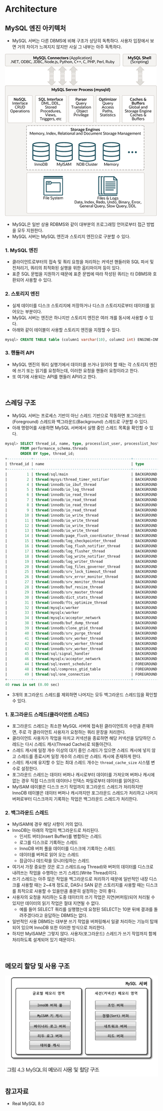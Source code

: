 # Architecture

## MySQL 엔진 아키텍처

- MySQL 서버는 다른 DBMS에 비해 구조가 상당히 독특하다. 사용자 입장에서 보면 거의 차이가 느껴지지 않지만 사실 그 내부는 아주 독특하다.

<img src="img/architecture1.png">

- MySQL은 일반 상용 RDBMS와 같이 대부분의 프로그래밍 언어로부터 접근 방법을 모두 지원한다.
- MySQL 서버는 MySQL 엔진과 스토리지 엔진으로 구분할 수 있다.

### 1. MySQL 엔진

- 클라이언트로부터의 접속 및 쿼리 요청을 처리하는 커넥션 핸들러와 SQL 파서 및 전처리기, 쿼리의 최적화된 실행을 위한 옵티마이저 등이 있다.
- 표준 SQL 문법을 지원하기 때문에 표준 문법에 따라 작성된 쿼리는 타 DBMS와 호환되어 사용할 수 있다.

### 2. 스토리지 엔진

- 실제 데이터를 디스크 스토리지에 저장하거나 디스크 스토리지로부터 데이터를 읽어오는 부분이다.
- MySQL 서버는 엔진은 하나지만 스토리지 엔진은 여러 개를 동시에 사용할 수 있다.
- 아래와 같이 테이블이 사용할 스토리지 엔진을 지정할 수 있다.

```sql
mysql> CREATE TABLE table (column1 varchar(10), column2 int) ENGINE=INNOBD;
```

### 3. 핸들러 API

- MySQL 엔진의 쿼리 실행기에서 데이터를 쓰거나 읽어야 할 때는 각 스토리지 엔진에 쓰기 또는 읽기를 요청하는데, 이러한 요청을 핸들러 요청이라고 한다.
- 또 여기에 사용되는 API를 핸들러 API라고 한다.

<br>

## 스레딩 구조

- MySQL 서버는 프로세스 기반이 아닌 스레드 기반으로 작동하면 포그라운드(Foreground) 스레드와 백그라운드(Background) 스레드로 구분할 수 있다.
- 아래 명령어를 사용하면 MySQL 서버에서 실행 중인 스레드 목록을 확인할 수 있다.

```sql
mysql> SELECT thread_id, name, type, processlist_user, processlist_host 
       FROM performance_schema.threads 
       ORDER BY type, thread_id;
+-----------+---------------------------------------------+------------+------------------+------------------+
| thread_id | name                                        | type       | processlist_user | processlist_host |
+-----------+---------------------------------------------+------------+------------------+------------------+
|         1 | thread/sql/main                             | BACKGROUND | NULL             | NULL             |
|         2 | thread/mysys/thread_timer_notifier          | BACKGROUND | NULL             | NULL             |
|         4 | thread/innodb/io_ibuf_thread                | BACKGROUND | NULL             | NULL             |
|         5 | thread/innodb/io_log_thread                 | BACKGROUND | NULL             | NULL             |
|         6 | thread/innodb/io_read_thread                | BACKGROUND | NULL             | NULL             |
|         7 | thread/innodb/io_read_thread                | BACKGROUND | NULL             | NULL             |
|         8 | thread/innodb/io_read_thread                | BACKGROUND | NULL             | NULL             |
|         9 | thread/innodb/io_read_thread                | BACKGROUND | NULL             | NULL             |
|        10 | thread/innodb/io_write_thread               | BACKGROUND | NULL             | NULL             |
|        11 | thread/innodb/io_write_thread               | BACKGROUND | NULL             | NULL             |
|        12 | thread/innodb/io_write_thread               | BACKGROUND | NULL             | NULL             |
|        13 | thread/innodb/io_write_thread               | BACKGROUND | NULL             | NULL             |
|        14 | thread/innodb/page_flush_coordinator_thread | BACKGROUND | NULL             | NULL             |
|        15 | thread/innodb/log_checkpointer_thread       | BACKGROUND | NULL             | NULL             |
|        16 | thread/innodb/log_flush_notifier_thread     | BACKGROUND | NULL             | NULL             |
|        17 | thread/innodb/log_flusher_thread            | BACKGROUND | NULL             | NULL             |
|        18 | thread/innodb/log_write_notifier_thread     | BACKGROUND | NULL             | NULL             |
|        19 | thread/innodb/log_writer_thread             | BACKGROUND | NULL             | NULL             |
|        20 | thread/innodb/log_files_governor_thread     | BACKGROUND | NULL             | NULL             |
|        25 | thread/innodb/srv_lock_timeout_thread       | BACKGROUND | NULL             | NULL             |
|        26 | thread/innodb/srv_error_monitor_thread      | BACKGROUND | NULL             | NULL             |
|        27 | thread/innodb/srv_monitor_thread            | BACKGROUND | NULL             | NULL             |
|        28 | thread/innodb/buf_resize_thread             | BACKGROUND | NULL             | NULL             |
|        29 | thread/innodb/srv_master_thread             | BACKGROUND | NULL             | NULL             |
|        30 | thread/innodb/dict_stats_thread             | BACKGROUND | NULL             | NULL             |
|        31 | thread/innodb/fts_optimize_thread           | BACKGROUND | NULL             | NULL             |
|        32 | thread/mysqlx/worker                        | BACKGROUND | NULL             | NULL             |
|        33 | thread/mysqlx/worker                        | BACKGROUND | NULL             | NULL             |
|        34 | thread/mysqlx/acceptor_network              | BACKGROUND | NULL             | NULL             |
|        38 | thread/innodb/buf_dump_thread               | BACKGROUND | NULL             | NULL             |
|        39 | thread/innodb/clone_gtid_thread             | BACKGROUND | NULL             | NULL             |
|        40 | thread/innodb/srv_purge_thread              | BACKGROUND | NULL             | NULL             |
|        41 | thread/innodb/srv_worker_thread             | BACKGROUND | NULL             | NULL             |
|        42 | thread/innodb/srv_worker_thread             | BACKGROUND | NULL             | NULL             |
|        43 | thread/innodb/srv_worker_thread             | BACKGROUND | NULL             | NULL             |
|        45 | thread/sql/signal_handler                   | BACKGROUND | NULL             | NULL             |
|        46 | thread/mysqlx/acceptor_network              | BACKGROUND | NULL             | NULL             |
|        44 | thread/sql/event_scheduler                  | FOREGROUND | event_scheduler  | localhost        |
|        48 | thread/sql/compress_gtid_table              | FOREGROUND | NULL             | NULL             |
|        49 | thread/sql/one_connection                   | FOREGROUND | root             | localhost        |
+-----------+---------------------------------------------+------------+------------------+------------------+
40 rows in set (0.00 sec)
```

- 3개의 포그라운드 스레드를 제외하면 나머지는 모두 백그라운드 스레드임을 확인할 수 있다.

### 1. 포그라운드 스레드(클라이언트 스레드)

- 포그라운드 스레드는 최소한 MySQL 서버에 접속된 클라이언트의 수만큼 존재하면, 주로 각 클라이언트 사용자가 요청하는 쿼리 문장을 처리한다.
- 클라이언트 사용자가 작업을 마치고 커넥션을 종료하면 해당 커넥션을 담당하던 스레드는 다시 스레드 캐시(Thread Cache)로 되돌아간다.
- 스레드 캐시에 일정 개수 이상의 대기 중인 스레드가 있으면 스레드 캐시에 넣지 않고 스레드를 종료시켜 일정 개수의 스레드만 스레드 캐시에 존재하게 한다.
- 스레드 캐시에 유지할 수 있는 최대 스레드 개수는 `thread_cache_size` 시스템 변수로 설정한다.
- 포그라운드 스레드는 데이터 버퍼나 캐시로부터 데이터를 가져오며 버퍼나 캐시에 없는 경우 직접 디스크의 데이터나 인덱스 파일로부터 데이터를 읽어온다.
- MyISAM 테이블은 디스크 쓰기 작업까지 포그라운드 스레드가 처리하지만 InnoDB 테이블은 데이터 버퍼나 캐시까지만 포그라운드 스레드가 처리하고 나머지 버퍼로부터 디스크까지 기록하는 작업은 백그라운드 스레드가 처리한다.

### 2. 백그라운드 스레드

- MyISAM에 경우 해당 사항이 거의 없다.
- InnoDB는 아래의 작업이 백그라운드로 처리된다.
  - 인서트 버터(Insert Buffer)를 병합하는 스레드
  - 로그를 디스크로 기록하는 스레드
  - InnoDB 버퍼 풀을 데이터를 디스크에 기록하는 스레드
  - 데이터를 버퍼로 읽어 오는 스레드
  - 잠금이나 데드락을 모니터링하는 스레드
- 여기서 가장 중요한 것은 로그 스레드(Log Thread)와 버퍼의 데이터를 디스크로 내려쓰는 작업을 수행하는 쓰기 스레드(Write Thread)이다.
- 쓰기 스레드는 아주 많은 작업을 백그라운드로 처리하기 때문에 일반적인 내장 디스크를 사용할 때는 2~4개 정도로, DAS나 SAN 같은 스토리지를 사용할 때는 디스크를 최적으로 사용할 수 있을만큼 충분히 설정하는 것이 좋다.
- 사용자의 요청을 처리하는 도중 데이터의 쓰기 작업은 지연(버퍼링)되어 처리될 수 있지만 데이터의 읽기 작업은 절대 지연될 수 없다.
  - 예를 들어 SELECT 쿼리를 실행했는데 요청된 SELECT는 10분 뒤에 결과를 돌려주겠다라고 응답하는 DBMS는 없다.
- 일반적인 사용 DBMS는 대부분 쓰기 작업을 버퍼링해서 일괄 처리하는 기능이 탑재되어 있으며 InnoDB 또한 이러한 방식으로 처리한다.
- 하지만 MyISAM은 그렇지 않다. 사용자(포그라운드) 스레드가 쓰기 작업까지 함께 처리하도록 설계되어 있기 때문이다.

<br>

## 메모리 할당 및 사용 구조

<img src="img/architecture2.png">


## 참고자료

- Real MySQL 8.0
